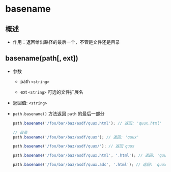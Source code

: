 # basename

## 概述

+ 作用：返回给出路径的最后一个，不管是文件还是目录

## basename(path[, ext])

+ 参数

  + path `<string>`

  + ext `<string>` 可选的文件扩展名

+ 返回值: `<string>`

+ `path.basename()` 方法返回 `path` 的最后一部分

  ```js
  path.basename('/foo/bar/baz/asdf/quux.html'); // 返回: 'quux.html'

  // 目录
  path.basename('/foo/bar/baz/asdf/quux'); // 返回: 'quux'

  path.basename('/foo/bar/baz/asdf/quux/'); // 返回 quux

  path.basename('/foo/bar/baz/asdf/quux.html', '.html'); // 返回: 'quux'

  path.basename('/foo/bar/baz/asdf/quux.adc', '.html'); // 返回: 'quux.abc'
  ```

